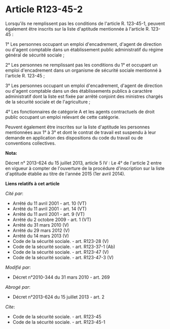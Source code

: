 # Article R123-45-2

Lorsqu'ils ne remplissent pas les conditions de l'article R. 123-45-1, peuvent également être inscrits sur la liste
d'aptitude mentionnée à l'article R. 123-45 : 

1° Les personnes occupant un emploi d'encadrement, d'agent de direction ou d'agent comptable dans un établissement public
administratif du régime général de sécurité sociale ; 

2° Les personnes ne remplissant pas les conditions du 1° et occupant un emploi d'encadrement dans un organisme de sécurité
sociale mentionné à l'article R. 123-45 ; 

3° Les personnes occupant un emploi d'encadrement, d'agent de direction ou d'agent comptable dans un des établissements
publics à caractère administratif dont la liste est fixée par arrêté conjoint des ministres chargés de la sécurité sociale et
de l'agriculture ; 

4° Les fonctionnaires de catégorie A et les agents contractuels de droit public occupant un emploi relevant de cette
catégorie. 

Peuvent également être inscrites sur la liste d'aptitude les personnes mentionnées aux 1° à 3° et dont le contrat de travail
est suspendu à leur demande en application des dispositions du code du travail ou de conventions collectives.

**Nota:**

Décret n° 2013-624 du 15 juillet 2013, article 5 IV : Le 4° de l'article 2 entre en vigueur à compter de l'ouverture de la
procédure d'inscription sur la liste d'aptitude établie au titre de l'année 2015 (1er avril 2014).

**Liens relatifs à cet article**

_Cité par_:

  - Arrêté du 11 avril 2001 - art. 10 (VT)
  - Arrêté du 11 avril 2001 - art. 14 (VT)
  - Arrêté du 11 avril 2001 - art. 9 (VT)
  - Arrêté du 2 octobre 2009 - art. 1 (VT)
  - Arrêté du 31 mars 2010 (V)
  - Arrêté du 29 mars 2012 (V)
  - Arrêté du 14 mars 2013 (V)
  - Code de la sécurité sociale. - art. R123-28 (V)
  - Code de la sécurité sociale. - art. R123-37-1 (Ab)
  - Code de la sécurité sociale. - art. R123-47 (V)
  - Code de la sécurité sociale. - art. R123-47-3 (V)

_Modifié par_:

  - Décret n°2010-344 du 31 mars 2010 - art. 269

_Abrogé par_:

  - Décret n°2013-624 du 15 juillet 2013 - art. 2

_Cite_:

  - Code de la sécurité sociale. - art. R123-45
  - Code de la sécurité sociale. - art. R123-45-1
